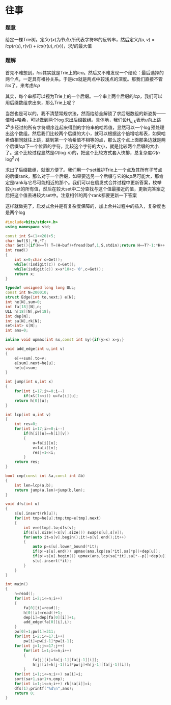 # 往事

### 题意

给定一棵Trie树。定义$r(x)$为节点$r$所代表字符串的反转串，然后定义$f(u,v)=lcp(r(u),r(v))+lcs(r(u),r(v))$，求$f$的最大值

### 题解

首先不难想到，$lcs$其实就是Trie上的$lca$。然后又不难发现一个结论：最后选择的两个点，一定具有祖孙关系。于是$lcs$就是两点中较浅点的深度。那我们直接不管$lcs$了，来考虑$lcp$

其实，每个串都可以视为Trie上的一个后缀。一个串上两个后缀的$lcp$，我们可以用后缀数组求出来，那么Trie上呢？

当然也是可以的。我不清楚常规求法，然而给给全解锁了求后缀数组的新姿势——倍增+哈希，可以做到两个$\log$求出后缀数组。具体地，我们设$H_{u,k}$表示$u$向上跳$2^k$步经过的所有字符顺序连起来得到的字符串的哈希值，显然可以一个$\log$预处理出这个数组。然后我们比较两个后缀的大小，就可以根据这个倍增哈希表，如果哈希值相同就往上跳，跳到第一个哈希值不相等的点，那么这个点上面那条边就是两个后缀$lcp$下一个位置的字符，比较这个字符的大小，就是比较两个后缀的大小了。这个比较过程显然是$O(\log\;n)$的，把这个比较方式套入快排，总复杂度$O(n\;\log^2\;n)$

求出了后缀数组，就很方便了。我们用一个set维护Trie上一个点及其所有子节点的后缀rank，那么对于一个后缀，如果要选另一个后缀与它的$lcp$尽可能大，那肯定是rank与它尽可能相近的那个。我们可以在启发式合并过程中更新答案，枚举较小set的所有值，然后在较大set中二分查找与这个值最接近的值，更新完答案之后把这个值丢进较大set中。注意相邻的两个rank都要更新一下答案

这样就做完了，启发式合并是有复杂度保障的，加上合并过程中的插入，复杂度也是两个$\log$

```cpp
#include<bits/stdc++.h>
using namespace std;

const int S=(1<<20)+5;
char buf[S],*H,*T;
char Get(){if(H==T) T=(H=buf)+fread(buf,1,S,stdin);return H==T?-1:*H++;}
int read()
{
    int x=0;char c=Get();
    while(!isdigit(c)) c=Get();
    while(isdigit(c)) x=x*10+c-'0',c=Get();
    return x;
}

typedef unsigned long long ULL;
const int N=200010;
struct Edge{int to,next;} e[N];
int he[N],sum=0;
int fa[18][N],n;
ULL h[18][N],pw[18];
int dep[N];
int sa[N],rk[N];
set<int> s[N];
int ans=0;

inline void upmax(int &x,const int &y){if(y>x) x=y;}

void add_edge(int u,int v)
{
    e[++sum].to=v;
    e[sum].next=he[u];
    he[u]=sum;
}

int jump(int u,int x)
{
    for(int i=17;i>=0;i--)
        if(x&(1<<i)) u=fa[i][u];
    return h[0][u];
}

int lcp(int u,int v)
{
    int res=0;
    for(int i=17;i>=0;i--)
        if(h[i][u]==h[i][v])
        {
            u=fa[i][u];
            v=fa[i][v];
            res|=1<<i;
        }
    return res;
}

bool cmp(const int &a,const int &b)
{
    int len=lcp(a,b);
    return jump(a,len)<jump(b,len);
}

void dfs(int u)
{
    s[u].insert(rk[u]);
    for(int tmp=he[u];tmp;tmp=e[tmp].next)
    {
        int v=e[tmp].to;dfs(v);
        if(s[u].size()<s[v].size()) swap(s[u],s[v]);
        for(auto it=s[v].begin();it!=s[v].end();it++)
        {
            auto p=s[u].lower_bound(*it);
            if(p!=s[u].end()) upmax(ans,lcp(sa[*it],sa[*p])+dep[u]);
            if(p!=s[u].begin()) upmax(ans,lcp(sa[*it],sa[*--p])+dep[u]);
            s[u].insert(*it);
        }
    }
}

int main()
{
    n=read();
    for(int i=2;i<=n;i++)
    {
        fa[0][i]=read();
        h[0][i]=read()+1;
        dep[i]=dep[fa[0][i]]+1;
        add_edge(fa[0][i],i);
    }
    pw[0]=1;pw[1]=311;
    for(int i=2;i<=17;i++)
        pw[i]=pw[i-1]*pw[i-1];
    for(int j=1;j<=17;j++)
        for(int i=1;i<=n;i++)
        {
            fa[j][i]=fa[j-1][fa[j-1][i]];
            h[j][i]=h[j-1][i]*pw[j]+h[j-1][fa[j-1][i]];
        }
    for(int i=1;i<=n;i++) sa[i]=i;
    sort(sa+1,sa+1+n,cmp);
    for(int i=1;i<=n;i++) rk[sa[i]]=i;
    dfs(1);printf("%d\n",ans);
    return 0;
}
```

